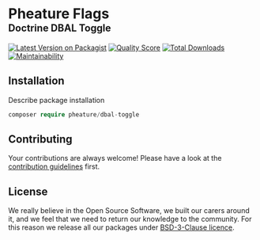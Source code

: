 # Pheature Flags <br><sub><sup>Doctrine DBAL Toggle</sup></sub>

[![Latest Version on Packagist][ico-version]][link-packagist]
[![Quality Score][ico-code-quality]][link-code-quality]
[![Total Downloads][ico-downloads]][link-downloads]
[![Maintainability][ico-maintain]][link-maintain]

## Installation

Describe package installation

```php
composer require pheature/dbal-toggle
```

## Contributing

Your contributions are always welcome! Please have a look at the [contribution guidelines](./CONTRIBUTING.md) first.

## License

We really believe in the Open Source Software, we built our carers around it, and we feel that we need to return our
knowledge to the community. For this reason we release all our packages under [BSD-3-Clause licence](./LICENSE.md). 

[ico-code-quality]: https://img.shields.io/scrutinizer/g/pheature-flags/dbal-toggle.svg?style=flat-square
[link-code-quality]: https://scrutinizer-ci.com/g/pheature-flags/dbal-toggle/badges/coverage.png?b=1.0.x
[ico-version]: https://img.shields.io/packagist/v/pheature/dbal-toggle.svg?style=flat-square
[link-packagist]: https://packagist.org/packages/pheature/dbal-toggle
[ico-downloads]: https://img.shields.io/packagist/dt/pheature/dbal-toggle.svg?style=flat-square
[link-downloads]: https://packagist.org/packages/pheature/dbal-toggle
[ico-maintain]: https://api.codeclimate.com/v1/badges/a674ee0aad396e24bd7c/maintainability
[link-maintain]: https://codeclimate.com/github/pheature-flags/dbal-toggle/maintainability
